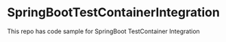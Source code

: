# SpringBootTestContainerIntegration
This repo has code sample for SpringBoot TestContainer Integration
